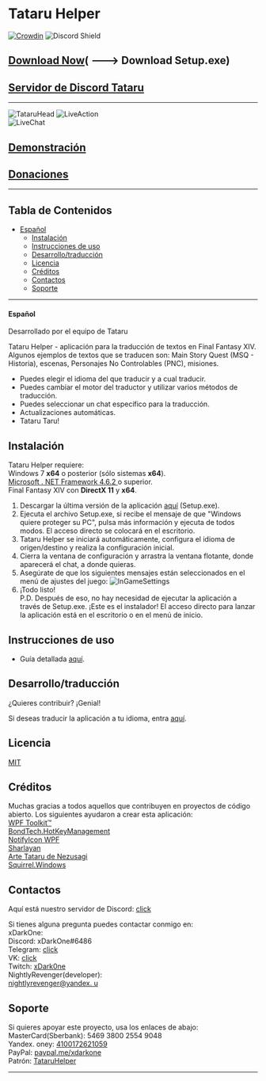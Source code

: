 # Tataru Helper

[![Crowdin](https://badges.crowdin.net/tataru-helper/localized.svg)](https://crowdin.com/project/tataru-helper) ![Discord Shield](https://discordapp.com/api/guilds/592039000538349569/widget.png?style=shield)

## [Download Now](https://github.com/NightlyRevenger/TataruHelper/releases/latest)( \---> Download Setup.exe)

## [Servidor de Discord Tataru](https://discord.gg/bSrpbd9)

* * *

![TataruHead](./Tataru_img.png) ![LiveAction](./LiveAction.gif)  
![LiveChat](./2020-08-18_21-32-00.gif)

## [Demonstración](https://youtu.be/7HiQXzmkQuw)

## [Donaciones](https://github.com/NightlyRevenger/TataruHelper/blob/master/README.md#support)

* * *

## Tabla de Contenidos

* [Español](#Español) 
   * [Instalación](#Instalación)
   * [Instrucciones de uso](#Instrucciones-de-uso)
   * [Desarrollo/traducción](#Desarrollotraducción)
   * [Licencia](#Licencia)
   * [Créditos](#Créditos)
   * [Contactos](#Contactos)
   * [Soporte](#Soporte)

* * *

#### Español

Desarrollado por el equipo de Tataru

Tataru Helper - aplicación para la traducción de textos en Final Fantasy XIV. Algunos ejemplos de textos que se traducen son: Main Story Quest (MSQ - Historia), escenas, Personajes No Controlables (PNC), misiones.

- Puedes elegir el idioma del que traducir y a cual traducir.
- Puedes cambiar el motor del traductor y utilizar varios métodos de traducción. 
- Puedes seleccionar un chat específico para la traducción. 
- Actualizaciones automáticas.
- Tataru Taru!

## Instalación

Tataru Helper requiere:  
Windows 7 **x64** o posterior (sólo sistemas **x64**).  
[Microsoft . NET Framework 4.6.2 ](https://www.microsoft.com/net/download/dotnet-framework-runtime)o superior.  
Final Fantasy XIV con **DirectX 11** y **x64**.

1. Descargar la última versión de la aplicación [aquí](https://github.com/NightlyRevenger/TataruHelper/releases/latest) (Setup.exe).
2. Ejecuta el archivo Setup.exe, si recibe el mensaje de que "Windows quiere proteger su PC", pulsa más información y ejecuta de todos modos. El acceso directo se colocará en el escritorio.
3. Tataru Helper se iniciará automáticamente, configura el idioma de origen/destino y realiza la configuración inicial.
4. Cierra la ventana de configuración y arrastra la ventana flotante, donde aparecerá el chat, a donde quieras.
5. Asegúrate de que los siguientes mensajes están seleccionados en el menú de ajustes del juego: ![InGameSettings](./InGameSettings.png) 
6. ¡Todo listo!  
   P.D. Después de eso, no hay necesidad de ejecutar la aplicación a través de Setup.exe. ¡Este es el instalador! El acceso directo para lanzar la aplicación está en el escritorio o en el menú de inicio.

## Instrucciones de uso

- Guía detallada [aquí](./Guide.MD).

## Desarrollo/traducción

¿Quieres contribuir? ¡Genial!

Si deseas traducir la aplicación a tu idioma, entra [aquí](https://crowdin.com/project/tataru-helper).

## Licencia

[MIT](/LICENSE)

## Créditos

Muchas gracias a todos aquellos que contribuyen en proyectos de código abierto. Los siguientes ayudaron a crear esta aplicación:  
[WPF Toolkit™](https://github.com/xceedsoftware/wpftoolkit)  
[BondTech.HotKeyManagement](https://github.com/bondtech/HotKey-Manager-for-WinForm-and-WPF-Apps)  
[NotifyIcon WPF](https://bitbucket.org/hardcodet/notifyicon-wpf/)  
[Sharlayan](https://github.com/FFXIVAPP/sharlayan)  
[Arte Tataru de Nezusagi](https://www.deviantart.com/nezusagi)  
[Squirrel.Windows](https://github.com/Squirrel/Squirrel.Windows)

## Contactos

Aquí está nuestro servidor de Discord: [click ](https://discord.gg/bSrpbd9)

Si tienes alguna pregunta puedes contactar conmigo en:  
xDarkOne:  
Discord: xDarkOne#6486  
Telegram: [click](https://t.me/xDarkOne)  
VK: [click](https://vk.com/velikov_ra)  
Twitch: [xDark0ne](https://www.twitch.tv/xdark0ne)  
NightlyRevenger(developer):  
[nightlyrevenger@yandex. u](mailto:nightlyrevenger@yandex.ru)

## Soporte

Si quieres apoyar este proyecto, usa los enlaces de abajo:  
MasterCard(Sberbank): 5469 3800 2554 9048  
Yandex. oney: [4100172621059](https://money.yandex.ru/to/4100172621059)  
PayPal: [paypal.me/xdarkone](https://www.paypal.me/xdarkone)  
Patrón: [TataruHelper](https://www.patreon.com/TataruHelper)

* * *
